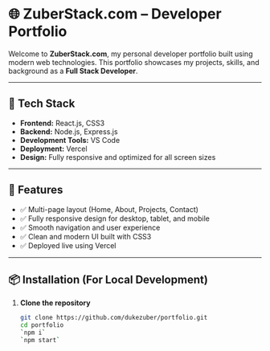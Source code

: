 # 🌐 ZuberStack.com – Developer Portfolio

Welcome to **ZuberStack.com**, my personal developer portfolio built using modern web technologies. This portfolio showcases my projects, skills, and background as a **Full Stack Developer**.

---

## 🚀 Tech Stack

- **Frontend:** React.js, CSS3
- **Backend:** Node.js, Express.js
- **Development Tools:** VS Code
- **Deployment:** Vercel
- **Design:** Fully responsive and optimized for all screen sizes

---

## 📁 Features

- ✅ Multi-page layout (Home, About, Projects, Contact)
- ✅ Fully responsive design for desktop, tablet, and mobile
- ✅ Smooth navigation and user experience
- ✅ Clean and modern UI built with CSS3
- ✅ Deployed live using Vercel

---

## 📦 Installation (For Local Development)

1. **Clone the repository**
   ```bash
   git clone https://github.com/dukezuber/portfolio.git
   cd portfolio
   `npm i` 
   `npm start`
